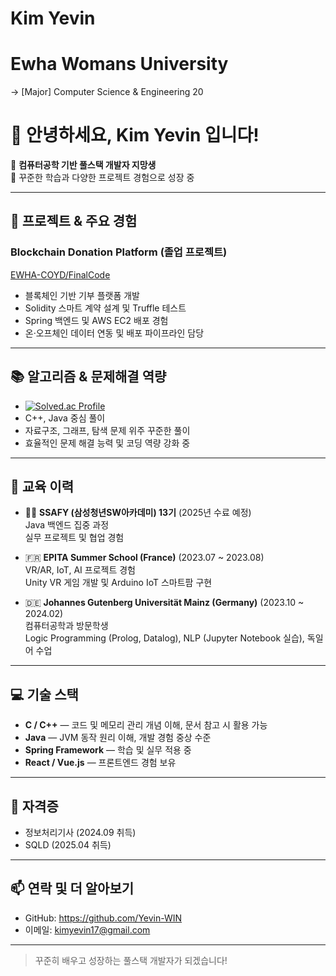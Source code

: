 # Kim Yevin
# Ewha Womans University
-> [Major] Computer Science & Engineering 20



# 👋 안녕하세요, Kim Yevin 입니다!

📌 **컴퓨터공학 기반 풀스택 개발자 지망생**  
🚀 꾸준한 학습과 다양한 프로젝트 경험으로 성장 중  

---

## 🧩 프로젝트 & 주요 경험

### Blockchain Donation Platform (졸업 프로젝트)  
[EWHA-COYD/FinalCode](https://github.com/EWHA-COYD/FinalCode)  
- 블록체인 기반 기부 플랫폼 개발  
- Solidity 스마트 계약 설계 및 Truffle 테스트  
- Spring 백엔드 및 AWS EC2 배포 경험  
- 온·오프체인 데이터 연동 및 배포 파이프라인 담당  

---

## 📚 알고리즘 & 문제해결 역량

- [![Solved.ac Profile](http://mazassumnida.wtf/api/generate_badge?boj=dande_lion)](https://solved.ac/dande_lion)
- C++, Java 중심 풀이
- 자료구조, 그래프, 탐색 문제 위주 꾸준한 풀이  
- 효율적인 문제 해결 능력 및 코딩 역량 강화 중  

---

## 🏫 교육 이력

- 👩‍💻 **SSAFY (삼성청년SW아카데미) 13기** (2025년 수료 예정)  
  Java 백엔드 집중 과정  
  실무 프로젝트 및 협업 경험  

- 🇫🇷 **EPITA Summer School (France)** (2023.07 ~ 2023.08)  
  VR/AR, IoT, AI 프로젝트 경험  
  Unity VR 게임 개발 및 Arduino IoT 스마트팜 구현  

- 🇩🇪 **Johannes Gutenberg Universität Mainz (Germany)** (2023.10 ~ 2024.02)  
  컴퓨터공학과 방문학생  
  Logic Programming (Prolog, Datalog), NLP (Jupyter Notebook 실습), 독일어 수업  

---

## 💻 기술 스택

- **C / C++** — 코드 및 메모리 관리 개념 이해, 문서 참고 시 활용 가능  
- **Java** — JVM 동작 원리 이해, 개발 경험 중상 수준  
- **Spring Framework** — 학습 및 실무 적용 중  
- **React / Vue.js** — 프론트엔드 경험 보유  

---

## 📜 자격증

- 정보처리기사 (2024.09 취득)  
- SQLD (2025.04 취득)  

---

## 📫 연락 및 더 알아보기

- GitHub: https://github.com/Yevin-WIN  
- 이메일: kimyevin17@gmail.com

---

> 꾸준히 배우고 성장하는 풀스택 개발자가 되겠습니다!

